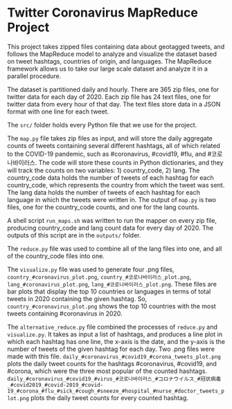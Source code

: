 # Twitter Coronavirus MapReduce Project

This project takes zipped files containing data about geotagged tweets, and follows the MapReduce model to analyze and visualize the dataset based on tweet hashtags, countries of origin, and languages. The MapReduce framework allows us to take our large scale dataset and analyze it in a parallel procedure. 

The dataset is partitioned daily and hourly. There are 365 zip files, one for twitter data for each day of 2020. Each zip file has 24 text files, one for twitter data from every hour of that day. The text files store data in a JSON format with one line for each tweet.

The ```src/``` folder holds every Python file that we use for the project. 

The ```map.py``` file takes zip files as input, and will store the daily aggregate counts of tweets containing several different hashtags, all of which related to the COVID-19 pandemic, such as #coronavirus, #covid19, #flu, and #코로나바이러스. The code will store these counts in Python dictionaries, and they will track the counts on two variables: 1) country_code, 2) lang. The country_code data holds the number of tweets of each hashtag for each country_code, which represents the country from which the tweet was sent. The lang data holds the number of tweets of each hashtag for each language in which the tweets were written in. The output of ```map.py``` is two files, one for the country_code counts, and one for the lang counts.  

A shell script ```run_maps.sh``` was written to run the mapper on every zip file, producing country_code and lang count data for every day of 2020. The outputs of this script are in the ```outputs/``` folder. 

The ```reduce.py``` file was used to combine all of the lang files into one, and all of the country_code files into one. 

The ```visualize.py``` file was used to generate four .png files, ```country_#coronavirus_plot.png```, ```country_#코로나바이러스_plot.png```, ```lang_#coronavirus_plot.png```, ```lang_#코로나바이러스_plot.png```. These files are bar plots that display the top 10 countries or languages in terms of total tweets in 2020 containing the given hashtag. So, ```country_#coronavirus_plot.png``` shows the top 10 countries with the most tweets containing #coronavirus in 2020. 

The ```alternative_reduce.py``` file combined the processes of ```reduce.py``` and ```visualize.py```. It takes as input a list of hashtags, and produces a line plot in which each hashtag has one line, the x-axis is the date, and the y-axis is the number of tweets of the given hashtag for each day. Two .png files were made with this file. ```daily_#coronavirus_#covid19_#corona_tweets_plot.png``` plots the daily tweet counts for the hashtags #coronavirus, #covid19, and #corona, which were the three most popular of the counted hashtags. ```daily_#coronavirus_#covid19_#virus_#코로나바이러스_#コロナウイルス_#冠状病毒_#covid2019_#covid-2019_#covid-19_#corona_#flu_#sick_#cough_#sneeze_#hospital_#nurse_#doctor_tweets_plot.png``` plots the daily tweet counts for every counted hashtag.      
